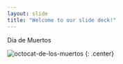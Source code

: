 ```yaml
---
layout: slide
title: "Welcome to our slide deck!"
---
```


Día de Muertos

![octocat-de-los-muertos](https://octodex.github.com/images/octocat-de-los-muertos.jpg)
{: .center}
